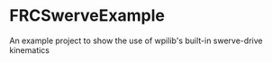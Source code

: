 # FRCSwerveExample

An example project to show the use of wpilib's built-in swerve-drive kinematics
